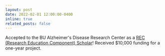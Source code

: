 ```yaml
---
layout: post
date: 2022-02-01 12:00:00-0400
inline: true
related_posts: false
---
```


Accepted to the BU Alzheimer's Disease Research Center as a [REC (Research Education Component) Scholar](https://www.bu.edu/alzresearch/research/research-education-component/)! Received $10,000 funding for a one-year project.
